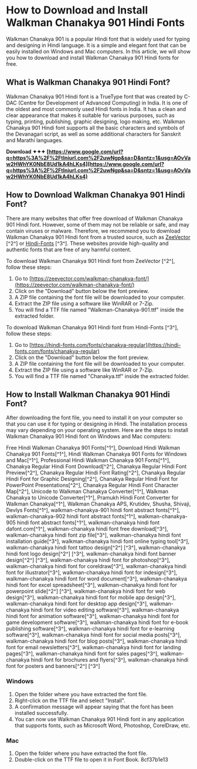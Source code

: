 
 
# How to Download and Install Walkman Chanakya 901 Hindi Fonts
 
Walkman Chanakya 901 is a popular Hindi font that is widely used for typing and designing in Hindi language. It is a simple and elegant font that can be easily installed on Windows and Mac computers. In this article, we will show you how to download and install Walkman Chanakya 901 Hindi fonts for free.
 
## What is Walkman Chanakya 901 Hindi Font?
 
Walkman Chanakya 901 Hindi font is a TrueType font that was created by C-DAC (Centre for Development of Advanced Computing) in India. It is one of the oldest and most commonly used Hindi fonts in India. It has a clean and clear appearance that makes it suitable for various purposes, such as typing, printing, publishing, graphic designing, logo making, etc. Walkman Chanakya 901 Hindi font supports all the basic characters and symbols of the Devanagari script, as well as some additional characters for Sanskrit and Marathi languages.
 
**Download ✦✦✦ [https://www.google.com/url?q=https%3A%2F%2Ftlniurl.com%2F2uwNgp&sa=D&sntz=1&usg=AOvVaw2HWhYK0NbE8Ud1kA4hLKs4](https://www.google.com/url?q=https%3A%2F%2Ftlniurl.com%2F2uwNgp&sa=D&sntz=1&usg=AOvVaw2HWhYK0NbE8Ud1kA4hLKs4)**


 
## How to Download Walkman Chanakya 901 Hindi Font?
 
There are many websites that offer free download of Walkman Chanakya 901 Hindi font. However, some of them may not be reliable or safe, and may contain viruses or malware. Therefore, we recommend you to download Walkman Chanakya 901 Hindi font from a trusted source, such as [ZeeVector](https://zeevector.com/walkman-chanakya-font/) [^2^] or [Hindi-Fonts](https://hindi-fonts.com/fonts/chanakya-regular) [^3^]. These websites provide high-quality and authentic fonts that are free of any harmful content.
 
To download Walkman Chanakya 901 Hindi font from ZeeVector [^2^], follow these steps:
 
1. Go to [https://zeevector.com/walkman-chanakya-font/](https://zeevector.com/walkman-chanakya-font/)
2. Click on the "Download" button below the font preview.
3. A ZIP file containing the font file will be downloaded to your computer.
4. Extract the ZIP file using a software like WinRAR or 7-Zip.
5. You will find a TTF file named "Walkman-Chanakya-901.ttf" inside the extracted folder.

To download Walkman Chanakya 901 Hindi font from Hindi-Fonts [^3^], follow these steps:

1. Go to [https://hindi-fonts.com/fonts/chanakya-regular](https://hindi-fonts.com/fonts/chanakya-regular)
2. Click on the "Download" button below the font preview.
3. A ZIP file containing the font file will be downloaded to your computer.
4. Extract the ZIP file using a software like WinRAR or 7-Zip.
5. You will find a TTF file named "Chanakya.ttf" inside the extracted folder.

## How to Install Walkman Chanakya 901 Hindi Font?
 
After downloading the font file, you need to install it on your computer so that you can use it for typing or designing in Hindi. The installation process may vary depending on your operating system. Here are the steps to install Walkman Chanakya 901 Hindi font on Windows and Mac computers:
 
Free Hindi Walkman Chanakya 901 Fonts[^1^],  Download Hindi Walkman Chanakya 901 Fonts[^1^],  Hindi Walkman Chanakya 901 Fonts for Windows and Mac[^1^],  Professional Hindi Walkman Chanakya 901 Fonts[^1^],  Chanakya Regular Hindi Font Download[^2^],  Chanakya Regular Hindi Font Preview[^2^],  Chanakya Regular Hindi Font Rating[^2^],  Chanakya Regular Hindi Font for Graphic Designing[^2^],  Chanakya Regular Hindi Font for PowerPoint Presentations[^2^],  Chanakya Regular Hindi Font Character Map[^2^],  Unicode to Walkman Chanakya Converter[^1^],  Walkman Chanakya to Unicode Converter[^1^],  Pramukh Hindi Font Converter for Walkman Chanakya[^1^],  Walkman Chanakya APS, Krutidev, Shusha, Shivaji, Devlys Fonts[^1^],  walkman-chanakya-901 hindi font abstract fonts[^1^],  walkman-chanakya-902 hindi font abstract fonts[^1^],  walkman-chanakya-905 hindi font abstract fonts[^1^],  walkman-chanakya hindi font dafont.com[^1^],  walkman-chanakya hindi font free download[^3^],  walkman-chanakya hindi font zip file[^3^],  walkman-chanakya hindi font installation guide[^3^],  walkman-chanakya hindi font online typing tool[^3^],  walkman-chanakya hindi font tattoo design[^2^] [^3^],  walkman-chanakya hindi font logo design[^2^] [^3^],  walkman-chanakya hindi font banner design[^2^] [^3^],  walkman-chanakya hindi font for photoshop[^3^],  walkman-chanakya hindi font for coreldraw[^3^],  walkman-chanakya hindi font for illustrator[^3^],  walkman-chanakya hindi font for indesign[^3^],  walkman-chanakya hindi font for word document[^3^],  walkman-chanakya hindi font for excel spreadsheet[^3^],  walkman-chanakya hindi font for powerpoint slide[^2^] [^3^],  walkman-chanakya hindi font for web design[^3^],  walkman-chanakya hindi font for mobile app design[^3^],  walkman-chanakya hindi font for desktop app design[^3^],  walkman-chanakya hindi font for video editing software[^3^],  walkman-chanakya hindi font for animation software[^3^],  walkman-chanakya hindi font for game development software[^3^],  walkman-chanakya hindi font for e-book publishing software[^3^],  walkman-chanakya hindi font for e-learning software[^3^],  walkman-chanakya hindi font for social media posts[^3^],  walkman-chanakya hindi font for blog posts[^3^],  walkman-chanakya hindi font for email newsletters[^3^],  walkman-chanakya hindi font for landing pages[^3^],  walkman-chanakya hindi font for sales pages[^3^],  walkman-chanakya hindi font for brochures and flyers[^3^],  walkman-chanakya hindi font for posters and banners[^2^] [^3^]
 
### Windows

1. Open the folder where you have extracted the font file.
2. Right-click on the TTF file and select "Install".
3. A confirmation message will appear saying that the font has been installed successfully.
4. You can now use Walkman Chanakya 901 Hindi font in any application that supports fonts, such as Microsoft Word, Photoshop, CorelDraw, etc.

### Mac

1. Open the folder where you have extracted the font file.
2. Double-click on the TTF file to open it in Font Book.
8cf37b1e13


